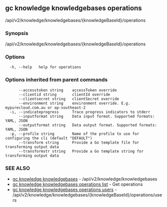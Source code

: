 ## gc knowledge knowledgebases operations

/api/v2/knowledge/knowledgebases/{knowledgeBaseId}/operations

### Synopsis

/api/v2/knowledge/knowledgebases/{knowledgeBaseId}/operations

### Options

```
  -h, --help   help for operations
```

### Options inherited from parent commands

```
      --accesstoken string    accessToken override
      --clientid string       clientId override
      --clientsecret string   clientSecret override
      --environment string    environment override. E.g. mypurecloud.com.au or ap-southeast-2
  -i, --indicateprogress      Trace progress indicators to stderr
      --inputformat string    Data input format. Supported formats: YAML, JSON
      --outputformat string   Data output format. Supported formats: YAML, JSON
  -p, --profile string        Name of the profile to use for configuring the cli (default "DEFAULT")
      --transform string      Provide a Go template file for transforming output data
      --transformstr string   Provide a Go template string for transforming output data
```

### SEE ALSO

* [gc knowledge knowledgebases](gc_knowledge_knowledgebases.html)	 - /api/v2/knowledge/knowledgebases
* [gc knowledge knowledgebases operations list](gc_knowledge_knowledgebases_operations_list.html)	 - Get operations
* [gc knowledge knowledgebases operations users](gc_knowledge_knowledgebases_operations_users.html)	 - /api/v2/knowledge/knowledgebases/{knowledgeBaseId}/operations/users


